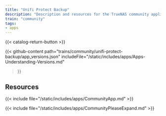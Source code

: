 ```yaml
---
title: "Unifi Protect Backup"
description: "Description and resources for the TrueNAS community application called Unifi Protect Backup."
train: "community"
tags:
- apps
---
```


{{< catalog-return-button >}}

{{< github-content 
    path="trains/community/unifi-protect-backup/app_versions.json"
	includeFile="/static/includes/apps/Apps-Understanding-Versions.md"
>}}

## Resources

{{< include file="/static/includes/apps/CommunityApp.md" >}}

{{< include file="/static/includes/apps/CommunityPleaseExpand.md" >}}

<!--
<div class="docs-sections">

{{< doc-card title="<appname> Deployments" link="/resources/"
descr="How to deploy and configure the <appname> app." >}}

</div>
-->
